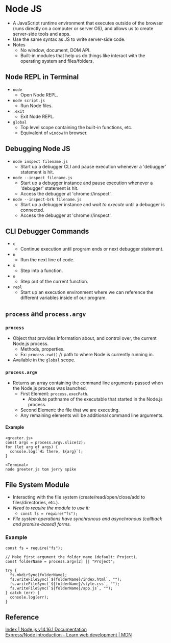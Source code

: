 # Node JS
- A JavaScript runtime environment that executes outside of the browser (runs directly on a computer or server OS), and allows us to create server-side tools and apps.
- Use the same syntax as JS to write server-side code.
- Notes
  - No window, document, DOM API.
  - Built-in modules that help us do things like interact with the operating system and files/folders.

## Node REPL in Terminal
- `node`
  - Open Node REPL.
- `node script.js`
  - Run Node files.
- `.exit`
  - Exit Node REPL.
- `global`
  - Top level scope containing the built-in functions, etc.
  - Equivalent of `window` in browser.

## Debugging Node JS
- `node inspect filename.js`
  - Start up a debugger CLI and pause execution whenever a 'debugger' statement is hit.
- `node --inspect filename.js`
  - Start up a debugger instance and pause execution whenever a 'debugger' statement is hit.
  - Access the debugger at 'chrome://inspect'.
- `node --inspect-brk filename.js`
  - Start up a debugger instance and *wait to execute* until a debugger is connected.
  - Access the debugger at 'chrome://inspect'.

## CLI Debugger Commands
- `c`
  - Continue execution until program ends or next debugger statement.
- `n`
  - Run the next line of code.
- `s`
  - Step into a function.
- `o`
  - Step out of the current function.
- `repl`
  - Start up an execution environment where we can reference the different variables inside of our program.

## `process` and `process.argv`
### `process`
- Object that provides information about, and control over, the current Node.js process.
  - Methods, properties.
  - Ex: `process.cwd()` // path to where Node is currently running in.
- Available in the `global` scope.
### `process.argv`
- Returns an array containing the command line arguments passed when the Node.js process was launched.
  - First Element: `process.execPath`.
    - Absolute pathname of the executable that started in the Node.js process.
  - Second Element: the file that we are executing.
  - Any remaining elements will be additional command line arguments.
#### Example
```
<greeter.js>
const args = process.argv.slice(2);
for (let arg of args) {
  console.log(`Hi there, ${arg}`);
}

<Terminal>
node greeter.js tom jerry spike
```

## File System Module
- Interacting with the file system (create/read/open/close/add to files/directories, etc.).
- *Need to require the module to use it:*
  - `const fs = require("fs");`
- *File system operations have synchronous and asynchronous (callback and promise-based) forms.*
### Example
```
const fs = require("fs");

// Make first argument the folder name (default: Project).
const folderName = process.argv[2] || "Project";

try {
  fs.mkdirSync(folderName);
  fs.writeFileSync(`${folderName}/index.html`, "");
  fs.writeFileSync(`${folderName}/style.css`, "");
  fs.writeFileSync(`${folderName}/app.js`, "");
} catch (err) {
  console.log(err);
}
```

## Reference
[Index | Node.js v14.16.1 Documentation](https://nodejs.org/dist/latest-v14.x/docs/api/)  
[Express/Node introduction - Learn web development | MDN](https://developer.mozilla.org/en-US/docs/Learn/Server-side/Express_Nodejs/Introduction)
